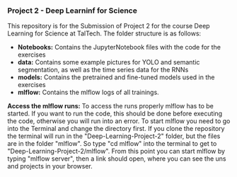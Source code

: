 ### Project 2 - Deep Learninf for Science ###
This repository is for the Submission of Project 2 for the course Deep Learning for Science at TalTech. The folder structure is as follows:
* **Notebooks:**  Contains the JupyterNotebook files with the code for the exercises
* **data:** Contains some example pictures for YOLO and semantic segmentation, as well as the time series data for the RNNs
* **models:** Contains the pretrained and fine-tuned models used in the exercises
* **mlflow:** Contains the mlflow logs of all trainings.

**Access the mlflow runs:** To access the runs properly mlflow has to be started. If you want to run the code, this should be done before executing the code, otherwise you will run into an error. To start mlflow you need to go into the Terminal and change the directory first. If you clone the repository the terminal will run in the "Deep-Learning-Project-2" folder, but the files are in the folder "mlflow". So type "cd mlflow" into the terminal to get to "Deep-Learning-Project-2/mlflow". From this point you can start mlflow by typing "mlflow server", then a link should open, where you can see the uns and projects in your browser.
